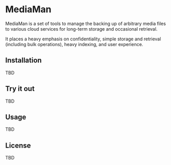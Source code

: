 # MediaMan
MediaMan is a set of tools to manage the backing up of arbitrary media files
to various cloud services for long-term storage and occasional retrieval.

It places a heavy emphasis on confidentiality, simple storage and retrieval
(including bulk operations), heavy indexing, and user experience.


## Installation
TBD

## Try it out
TBD

## Usage
TBD

## License
TBD
